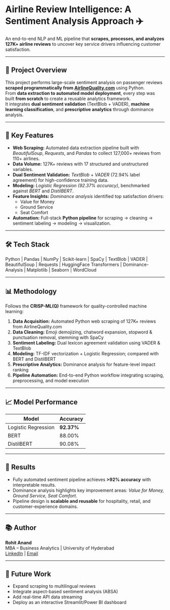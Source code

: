 # Airline Review Intelligence: A Sentiment Analysis Approach ✈️

An end-to-end NLP and ML pipeline that **scrapes, processes, and analyzes 127K+ airline reviews** to uncover key service drivers influencing customer satisfaction.

---

## 🚀 Project Overview
This project performs large-scale sentiment analysis on passenger reviews **scraped programmatically from [AirlineQuality.com](https://www.airlinequality.com/)** using Python.  
From **data extraction to automated model deployment**, every step was built **from scratch** to create a reusable analytics framework.  
It integrates **dual sentiment validation** (TextBlob + VADER), **machine learning classification**, and **prescriptive analytics** through dominance analysis.

---

## 🧠 Key Features
- **Web Scraping:** Automated data extraction pipeline built with *BeautifulSoup*, *Requests*, and *Pandas* to collect 127,000+ reviews from 110+ airlines.  
- **Data Volume:** 127K+ reviews with 17 structured and unstructured variables.  
- **Dual Sentiment Validation:** *TextBlob* + *VADER* (72.94% label agreement) for high-confidence training data.  
- **Modeling:** *Logistic Regression (92.37% accuracy)*, benchmarked against *BERT* and *DistilBERT*.  
- **Feature Insights:** *Dominance analysis* identified top satisfaction drivers:  
  - Value for Money  
  - Ground Service  
  - Seat Comfort  
- **Automation:** Full-stack **Python pipeline** for scraping → cleaning → sentiment labeling → modeling → visualization.  

---

## 🛠️ Tech Stack
Python | Pandas | NumPy | Scikit-learn | SpaCy | TextBlob | VADER | BeautifulSoup | Requests | HuggingFace Transformers | Dominance-Analysis | Matplotlib | Seaborn | WordCloud

---

## 📊 Methodology
Follows the **CRISP-ML(Q)** framework for quality-controlled machine learning:
1. **Data Acquisition:** Automated Python web scraping of 127K+ reviews from AirlineQuality.com  
2. **Data Cleaning:** Emoji demojizing, chatword expansion, stopword & punctuation removal, stemming with SpaCy  
3. **Sentiment Labeling:** Dual lexicon agreement validation using VADER & TextBlob  
4. **Modeling:** TF-IDF vectorization + Logistic Regression; compared with BERT and DistilBERT  
5. **Prescriptive Analytics:** Dominance analysis for feature-level impact ranking  
6. **Pipeline Automation:** End-to-end Python workflow integrating scraping, preprocessing, and model execution  

---

## 📈 Model Performance
| Model | Accuracy |
|--------|-----------|
| Logistic Regression | **92.37%** |
| BERT | 88.00% |
| DistilBERT | 90.08% |

---

## 📌 Results
- Fully automated sentiment pipeline achieves **>92% accuracy** with interpretable results.  
- Dominance analysis highlights key improvement areas: *Value for Money, Ground Service, Seat Comfort*.  
- Pipeline design is **scalable and reusable** for hospitality, retail, and customer-experience domains.  

---

## 📚 Author
**Rohit Anand**  
MBA – Business Analytics | University of Hyderabad  
[LinkedIn](https://linkedin.com/in/rohit-anand) | [Email](mailto:your.email@example.com)

---

## 🧩 Future Work
- Expand scraping to multilingual reviews  
- Integrate aspect-based sentiment analysis (ABSA)  
- Add real-time API data streaming  
- Deploy as an interactive Streamlit/Power BI dashboard  
